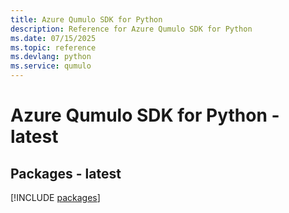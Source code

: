 ```yaml
---
title: Azure Qumulo SDK for Python
description: Reference for Azure Qumulo SDK for Python
ms.date: 07/15/2025
ms.topic: reference
ms.devlang: python
ms.service: qumulo
---
```

# Azure Qumulo SDK for Python - latest
## Packages - latest
[!INCLUDE [packages](qumulo-index.md)]